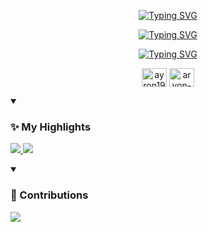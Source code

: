 <p align="center" >
  <a href="https://git.io/typing-svg"><img src="https://readme-typing-svg.demolab.com?font=Rubik+Iso&size=30&pause=1000&color=adcdbd&center=true&repeat=false&width=435&lines=Ayronnnnn" alt="Typing SVG" /></a>
  <p align="center" >
    <a href="https://git.io/typing-svg"><img src="https://readme-typing-svg.demolab.com?font=Liu+Jian+Mao+Cao&size=30&pause=1000&color=adcdbd&center=true&repeat=false&width=435&lines=%E7%A0%BE%E5%B7%9D" alt="Typing SVG" /></a>
  </p>
  <p align="center">
    <a href="https://git.io/typing-svg"><img src="https://readme-typing-svg.demolab.com?font=Josefin+Sans&pause=1000&color=e9a5a5&center=true&width=550&height=80&lines=Major+in+Electrical+Engineering+and+Information+Technology;Amateur+Photographer+and+Vlogger;Creative%2C+Innovative%2C+Progressive" alt="Typing SVG" /></a>
  </p>
  <p align="center">
<a href="https://www.instagram.com/ayron1929/" ><img align="center" src="https://raw.githubusercontent.com/rahuldkjain/github-profile-readme-generator/master/src/images/icons/Social/instagram.svg" alt="ayron1929" height="30" width="40" /></a>
<a href="https://www.linkedin.com/in/ayron-qin-26998528b/" ><img align="center" src="https://raw.githubusercontent.com/rahuldkjain/github-profile-readme-generator/master/src/images/icons/Social/linked-in-alt.svg" alt="aryon-qin" height="30" width="40" /></a>
</p>
</p>

<details open>
  <summary><h3>✨ My Highlights</h3></summary>
  <p>  <a href="https://github.com/Ayron1929/money-flow-keeping">
    <img src="https://github-readme-stats.vercel.app/api/pin/?username=Ayron1929&repo=money-flow-keeping&show_owner=true&theme=solarized-dark"/>
  </a>  <a href="https://github.com/Ayron1929/baran_lichuan_espl">
    <img src="https://github-readme-stats.vercel.app/api/pin/?username=Ayron1929&repo=baran_lichuan_espl&show_owner=true&theme=solarized-dark"/>
  </a></p>
</details>

<details open>
  <summary><h3>📌 Contributions</h3></summary>
  <p>
  <a href="https://github.com/Ayron1929/M2-ISA-R">
    <img src="https://github-readme-stats.vercel.app/api/pin/?username=Ayron1929&repo=M2-ISA-R&show_owner=false&theme=solarized-dark"/>
  </a>
</p>
</details>

<!--
<p align="center">
  <img align="center" src="https://github-readme-stats.vercel.app/api?username=Ayron1929&hide_rank=true&show_icons=true&hide_title=true"/>
</p>
-->

